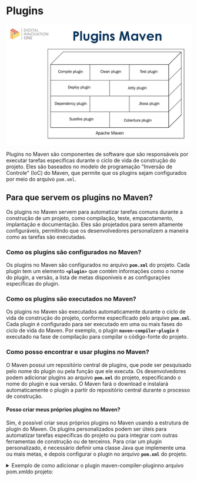 # Plugins
<img src="./img/17.jpg" alt="" width="600">

Plugins no Maven são componentes de software que são responsáveis por executar tarefas específicas durante o ciclo de vida de construção do projeto. Eles são baseados no modelo de programação "Inversão de Controle" (IoC) do Maven, que permite que os plugins sejam configurados por meio do arquivo `pom.xml`.

## Para que servem os plugins no Maven?

Os plugins no Maven servem para automatizar tarefas comuns durante a construção de um projeto, como compilação, teste, empacotamento, implantação e documentação. Eles são projetados para serem altamente configuráveis, permitindo que os desenvolvedores personalizem a maneira como as tarefas são executadas.

### Como os plugins são configurados no Maven?

Os plugins no Maven são configurados no arquivo **`pom.xml`** do projeto. Cada plugin tem um elemento **`<plugin>`** que contém informações como o nome do plugin, a versão, a lista de metas disponíveis e as configurações específicas do plugin.

### Como os plugins são executados no Maven?

Os plugins no Maven são executados automaticamente durante o ciclo de vida de construção do projeto, conforme especificado pelo arquivo **`pom.xml`**. Cada plugin é configurado para ser executado em uma ou mais fases do ciclo de vida do Maven. Por exemplo, o plugin **`maven-compiler-plugin`** é executado na fase de compilação para compilar o código-fonte do projeto.

### Como posso encontrar e usar plugins no Maven?

O Maven possui um repositório central de plugins, que pode ser pesquisado pelo nome do plugin ou pela função que ele executa. Os desenvolvedores podem adicionar plugins ao arquivo **`pom.xml`** do projeto, especificando o nome do plugin e sua versão. O Maven fará o download e instalará automaticamente o plugin a partir do repositório central durante o processo de construção.

#### Posso criar meus próprios plugins no Maven?

Sim, é possível criar seus próprios plugins no Maven usando a estrutura de plugin do Maven. Os plugins personalizados podem ser úteis para automatizar tarefas específicas do projeto ou para integrar com outras ferramentas de construção ou de terceiros. Para criar um plugin personalizado, é necessário definir uma classe Java que implemente uma ou mais metas, e depois configurar o plugin no arquivo **`pom.xml`** do projeto.

<details>
<summary>Exemplo de como adicionar o plugin maven-compiler-pluginno arquivo pom.xmldo projeto:</summary>

```xml
<project>
  ...
  <build>
    <plugins>
      <plugin>
        <groupId>org.apache.maven.plugins</groupId>
        <artifactId>maven-compiler-plugin</artifactId>
        <version>3.8.1</version>
        <configuration>
          <source>1.8</source>
          <target>1.8</target>
        </configuration>
      </plugin>
    </plugins>
  </build>
  ...
</project>
```

### Para ver informações do plugin no terminal vamos fazer:

```bash
mvn nome_do_plugin: help

#Ex
mvn dependency: help
mvn javadoc: help
```

</details>
